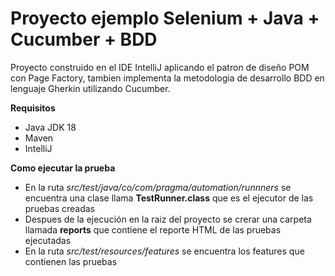 # Proyecto ejemplo Selenium + Java + Cucumber + BDD

Proyecto construido en el IDE IntelliJ aplicando el patron de diseño POM con Page Factory, tambien implementa la
metodologia de desarrollo BDD en lenguaje Gherkin utilizando Cucumber.

**Requisitos**

* Java JDK 18
* Maven
* IntelliJ

**Como ejecutar la prueba**
* En la ruta *src/test/java/co/com/pragma/automation/runnners* se encuentra una clase llama **TestRunner.class** que es el ejecutor de las pruebas creadas
* Despues de la ejecución en la raiz del proyecto se crerar una carpeta llamada **reports** que contiene el reporte HTML de las pruebas ejecutadas
* En la ruta *src/test/resources/features* se encuentra los features que contienen las pruebas